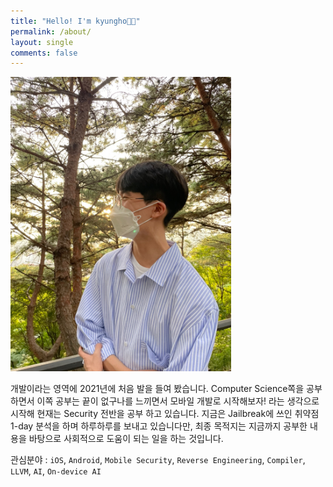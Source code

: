 ```yaml
---
title: "Hello! I'm kyungho👋🏻"
permalink: /about/
layout: single
comments: false
---
```


<div>
    <img src="/assets/images/photo.jpeg" alt="It's me!!!" width="70%" min-width="700px" itemprop="image">
</div>

개발이라는 영역에 2021년에 처음 발을 들여 봤습니다. Computer Science쪽을 공부하면서 이쪽 공부는 끝이 없구나를 느끼면서 모바일 개발로 시작해보자! 라는 생각으로 시작해 현재는 Security 전반을 공부 하고 있습니다. 지금은 Jailbreak에 쓰인 취약점 1-day 분석을 하며 하루하루를 보내고 있습니다만, 최종 목적지는 지금까지 공부한 내용을 바탕으로 사회적으로 도움이 되는 일을 하는 것입니다.

관심분야 : `iOS`, `Android`, `Mobile Security`, `Reverse Engineering`, `Compiler`, `LLVM`, `AI`, `On-device AI`
